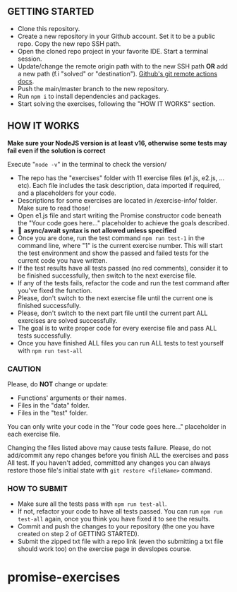 ## GETTING STARTED

- Clone this repository.
- Create a new repository in your Github account. Set it to be a public repo. Copy the new repo SSH path.
- Open the cloned repo project in your favorite IDE. Start a terminal session.
- Update/change the remote origin path with to the new SSH path **OR** add a new path (f.i "solved" or "destination"). [Github's git remote actions docs](https://docs.github.com/en/get-started/getting-started-with-git/managing-remote-repositories).
- Push the main/master branch to the new repository.
- Run `npm i` to install dependencies and packages.
- Start solving the exercises, following the "HOW IT WORKS" section.

## HOW IT WORKS

**Make sure your NodeJS version is at least v16, otherwise some tests may fail even if the solution is correct**

Execute "`node -v`" in the terminal to check the version/

- The repo has the "exercises" folder with 11 exercise files (e1.js, e2.js, ... etc). Each file includes the task description, data imported if required, and a placeholders for your code.
- Descriptions for some exercises are located in /exercise-info/ folder. Make sure to read those!
- Open e1.js file and start writing the Promise constructor code beneath the "Your code goes here..." placeholder to achieve the goals described.
- 🔴 **async/await syntax is not allowed unless specified**
- Once you are done, run the test command `npm run test-1` in the command line, where "1" is the current exercise number. This will start the test environment and show the passed and failed tests for the current code you have written.
- If the test results have all tests passed (no red comments), consider it to be finished successfully, then switch to the next exercise file.
- If any of the tests fails, refactor the code and run the test command after you've fixed the function.
- Please, don't switch to the next exercise file until the current one is finished successfully.
- Please, don't switch to the next part file until the current part ALL exercises are solved successfully.
- The goal is to write proper code for every exercise file and pass ALL tests successfully.
- Once you have finished ALL files you can run ALL tests to test yourself with `npm run test-all`

### CAUTION

Please, do **NOT** change or update:

- Functions' arguments or their names.
- Files in the "data" folder.
- Files in the "test" folder.

You can only write your code in the "Your code goes here..." placeholder in each exercise file.

Changing the files listed above may cause tests failure.
Please, do not add/commit any repo changes before you finish ALL the exercises and pass All test.
If you haven't added, committed any changes you can always restore those file's initial state with `git restore <fileName>` command.

### HOW TO SUBMIT

- Make sure all the tests pass with `npm run test-all`.
- If not, refactor your code to have all tests passed. You can run `npm run test-all` again, once you think you have fixed it to see the results.
- Commit and push the changes to your repository (the one you have created on step 2 of GETTING STARTED).
- Submit the zipped txt file with a repo link (even tho submitting a txt file should work too) on the exercise page in devslopes course.
# promise-exercises
